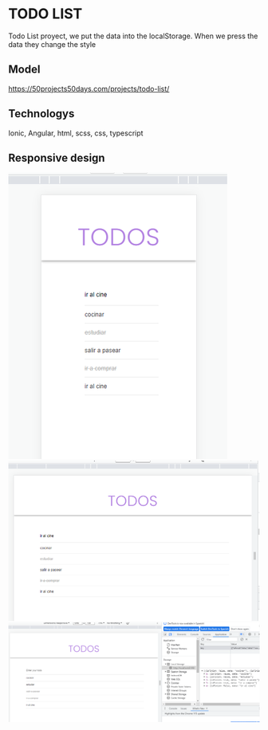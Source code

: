 # TODO LIST

Todo List proyect, we put the data into the localStorage. When we press the data they change the style

## Model
https://50projects50days.com/projects/todo-list/

## Technologys
Ionic, Angular, html, scss, css, typescript

## Responsive design
![Alt text](image.png)
![Alt text](image-1.png)
![Alt text](image-2.png)